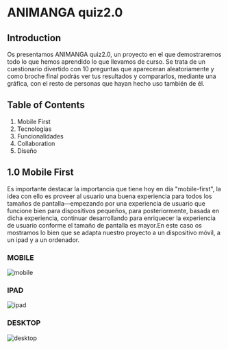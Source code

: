 # ANIMANGA quiz2.0
## Introduction
Os presentamos ANIMANGA quiz2.0, un proyecto en el que demostraremos todo lo que hemos aprendido lo que llevamos de curso. Se trata de un cuestionario divertido con 10 preguntas que apareceran aleatoriamente y como broche final podrás ver tus resultados y compararlos, mediante una gráfica, con el resto de personas que hayan hecho uso también de él.
## Table of Contents
1. Mobile First
2. Tecnologías
3. Funcionalidades
4. Collaboration
5. Diseño

## 1.0 Mobile First

Es importante destacar la importancia que tiene hoy en día "mobile-first", la idea con ello es proveer al usuario una buena experiencia para todos los tamaños de pantalla—empezando por una experiencia de usuario que funcione bien para dispositivos pequeños, para posteriormente, basada en dicha experiencia, continuar desarrollando para enriquecer la experiencia de usuario conforme el tamaño de pantalla es mayor.En este caso os mostramos lo bien que se adapta nuestro proyecto a un dispositivo móvil, a un ipad y a un ordenador.

### MOBILE
![mobile](https://github.com/Gemagit/quiz2.0/assets/143506667/3e888ea9-e00d-406c-9b38-bc390955b284)

### IPAD
![ipad](https://github.com/Gemagit/quiz2.0/assets/143506667/c3de51bd-4fe1-4b35-bfc9-0ae6382fb6f5)

### DESKTOP
![desktop](https://github.com/Gemagit/quiz2.0/assets/143506667/fe591e99-7fec-42e1-bb75-18d2e3913682)
